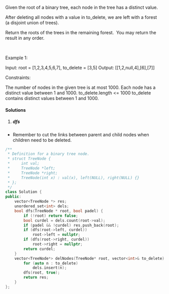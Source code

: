 Given the root of a binary tree, each node in the tree has a distinct value.

After deleting all nodes with a value in to_delete, we are left with a forest (a disjoint union of trees).

Return the roots of the trees in the remaining forest.  You may return the result in any order.

 

Example 1:



Input: root = [1,2,3,4,5,6,7], to_delete = [3,5]
Output: [[1,2,null,4],[6],[7]]
 

Constraints:

The number of nodes in the given tree is at most 1000.
Each node has a distinct value between 1 and 1000.
to_delete.length <= 1000
to_delete contains distinct values between 1 and 1000.

#### Solutions

1. ##### dfs

- Remember to cut the links between parent and child nodes when children need to be deleted.

```cpp
/**
 * Definition for a binary tree node.
 * struct TreeNode {
 *     int val;
 *     TreeNode *left;
 *     TreeNode *right;
 *     TreeNode(int x) : val(x), left(NULL), right(NULL) {}
 * };
 */
class Solution {
public:
    vector<TreeNode *> res;
    unordered_set<int> dels;
    bool dfs(TreeNode * root, bool padel) {
        if (!root) return false;
        bool curdel = dels.count(root->val);
        if (padel && !curdel) res.push_back(root);
        if (dfs(root->left, curdel))
            root->left = nullptr;
        if (dfs(root->right, curdel))
            root->right = nullptr;
        return curdel;
    }
    vector<TreeNode*> delNodes(TreeNode* root, vector<int>& to_delete) {
        for (auto n : to_delete)
            dels.insert(n);
        dfs(root, true);
        return res;
    }
};
```